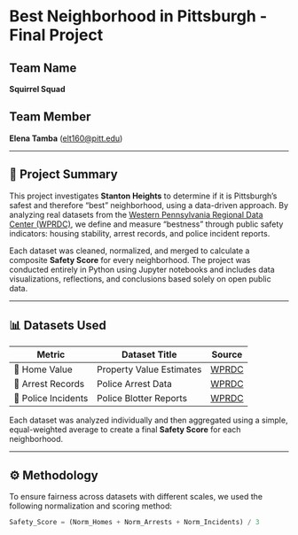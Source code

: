 # Best Neighborhood in Pittsburgh - Final Project

## Team Name  
**Squirrel Squad**

## Team Member  
**Elena Tamba** (elt160@pitt.edu)

---

## 🧠 Project Summary  
This project investigates **Stanton Heights** to determine if it is Pittsburgh’s safest and therefore “best” neighborhood, using a data-driven approach. By analyzing real datasets from the [Western Pennsylvania Regional Data Center (WPRDC)](https://data.wprdc.org/), we define and measure “bestness” through public safety indicators: housing stability, arrest records, and police incident reports.

Each dataset was cleaned, normalized, and merged to calculate a composite **Safety Score** for every neighborhood. The project was conducted entirely in Python using Jupyter notebooks and includes data visualizations, reflections, and conclusions based solely on open public data.

---

## 📊 Datasets Used

| Metric             | Dataset Title                | Source |
|--------------------|------------------------------|--------|
| 🏡 Home Value       | Property Value Estimates      | [WPRDC](https://data.wprdc.org/dataset/property-assessments) |
| 🚓 Arrest Records   | Police Arrest Data            | [WPRDC](https://data.wprdc.org/dataset/arrest-data) |
| 🛑 Police Incidents | Police Blotter Reports        | [WPRDC](https://data.wprdc.org/dataset/police-blotter) |

Each dataset was analyzed individually and then aggregated using a simple, equal-weighted average to create a final **Safety Score** for each neighborhood.

---

## ⚙️ Methodology

To ensure fairness across datasets with different scales, we used the following normalization and scoring method:

```python
Safety_Score = (Norm_Homes + Norm_Arrests + Norm_Incidents) / 3
